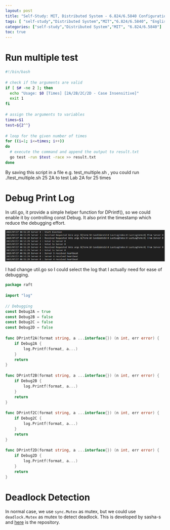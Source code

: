 ```yaml
---
layout: post
title: "Self-Study: MIT, Distributed System - 6.824/6.5840 Configuration/Help "
tags: [ "self-study","Distributed System","MIT","6.824/6.5840", "English" ]
categories: ["self-study","Distributed System","MIT", "6.824/6.5840"]
toc: true
---
```

# Run multiple test
```bash
#!/bin/bash

# check if the arguments are valid
if [ $# -ne 2 ]; then
  echo "Usage: $0 [Times] [2A/2B/2C/2D - Case Insensitive]"
  exit 1
fi

# assign the arguments to variables 
times=$1
test=${2^^}

# loop for the given number of times
for ((i=1; i<=times; i++))
do
  # execute the command and append the output to result.txt
  go test -run $test -race >> result.txt
done
```

By saving this script in a file e.g. test_multiple.sh , you could run ./test_multiple.sh 25 2A to test Lab 2A for 25 times

# Debug Print Log 
In util.go, it provide a simple helper function for DPrintf(), so we could enable it by controlling const Debug. It also print the timestamp which reduce the debugging effort.

![ShowTimeLog](/assets/img/self-study/6.5840/DebugLog.PNG)

I had change util.go so I could select the log that I actually need for ease of debugging. 

```go
package raft

import "log"

// Debugging
const Debug2A = true
const Debug2B = false
const Debug2C = false
const Debug2D = false

func DPrintf2A(format string, a ...interface{}) (n int, err error) {
	if Debug2A {
		log.Printf(format, a...)
	}
	return
}

func DPrintf2B(format string, a ...interface{}) (n int, err error) {
	if Debug2B {
		log.Printf(format, a...)
	}
	return
}

func DPrintf2C(format string, a ...interface{}) (n int, err error) {
	if Debug2C {
		log.Printf(format, a...)
	}
	return
}

func DPrintf2D(format string, a ...interface{}) (n int, err error) {
	if Debug2D {
		log.Printf(format, a...)
	}
	return
}
```

# Deadlock Detection
In normal case, we use `sync.Mutex` as mutex, but we could use `deadlock.Mutex` as mutex to detect deadlock. This is developed by sasha-s and [here](https://github.com/sasha-s/go-deadlock) is the repository.
